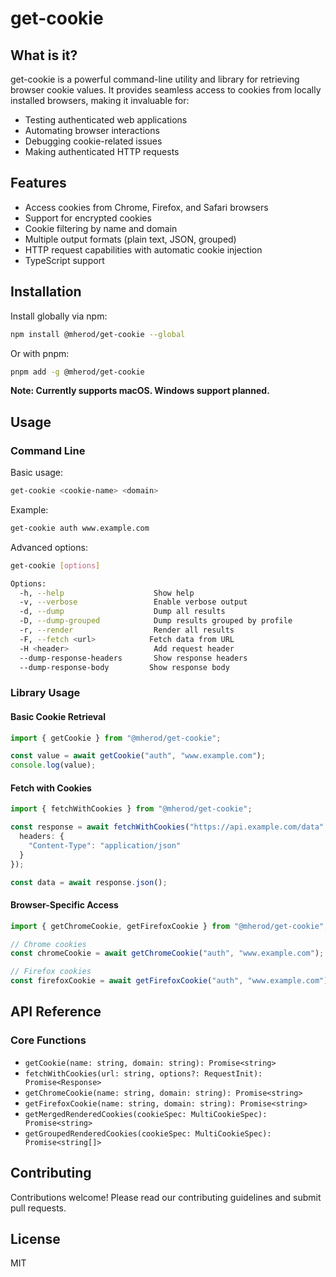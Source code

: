 # get-cookie

## What is it?

get-cookie is a powerful command-line utility and library for retrieving browser cookie values. It provides seamless access to cookies from locally installed browsers, making it invaluable for:

- Testing authenticated web applications
- Automating browser interactions
- Debugging cookie-related issues
- Making authenticated HTTP requests

## Features

- Access cookies from Chrome, Firefox, and Safari browsers
- Support for encrypted cookies
- Cookie filtering by name and domain
- Multiple output formats (plain text, JSON, grouped)
- HTTP request capabilities with automatic cookie injection
- TypeScript support

## Installation

Install globally via npm:

```bash
npm install @mherod/get-cookie --global
```

Or with pnpm:

```bash
pnpm add -g @mherod/get-cookie
```

**Note: Currently supports macOS. Windows support planned.**

## Usage

### Command Line

Basic usage:

```bash
get-cookie <cookie-name> <domain>
```

Example:
```bash
get-cookie auth www.example.com
```

Advanced options:
```bash
get-cookie [options]

Options:
  -h, --help                    Show help
  -v, --verbose                 Enable verbose output
  -d, --dump                    Dump all results
  -D, --dump-grouped            Dump results grouped by profile
  -r, --render                  Render all results
  -F, --fetch <url>            Fetch data from URL
  -H <header>                   Add request header
  --dump-response-headers       Show response headers
  --dump-response-body         Show response body
```

### Library Usage

#### Basic Cookie Retrieval
```typescript
import { getCookie } from "@mherod/get-cookie";

const value = await getCookie("auth", "www.example.com");
console.log(value);
```

#### Fetch with Cookies
```typescript
import { fetchWithCookies } from "@mherod/get-cookie";

const response = await fetchWithCookies("https://api.example.com/data", {
  headers: {
    "Content-Type": "application/json"
  }
});

const data = await response.json();
```

#### Browser-Specific Access
```typescript
import { getChromeCookie, getFirefoxCookie } from "@mherod/get-cookie";

// Chrome cookies
const chromeCookie = await getChromeCookie("auth", "www.example.com");

// Firefox cookies
const firefoxCookie = await getFirefoxCookie("auth", "www.example.com");
```

## API Reference

### Core Functions

- `getCookie(name: string, domain: string): Promise<string>`
- `fetchWithCookies(url: string, options?: RequestInit): Promise<Response>`
- `getChromeCookie(name: string, domain: string): Promise<string>`
- `getFirefoxCookie(name: string, domain: string): Promise<string>`
- `getMergedRenderedCookies(cookieSpec: MultiCookieSpec): Promise<string>`
- `getGroupedRenderedCookies(cookieSpec: MultiCookieSpec): Promise<string[]>`

## Contributing

Contributions welcome! Please read our contributing guidelines and submit pull requests.

## License

MIT